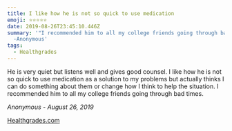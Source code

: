 ```yaml
---
title: I like how he is not so quick to use medication
emoji: ⭐⭐⭐⭐⭐
date: 2019-08-26T23:45:10.446Z
summary: '"I recommended him to all my college friends going through bad times."
  -Anonymous'
tags:
  - Healthgrades
---
```

He is very quiet but listens well and gives good counsel. I like how he is not so quick to use medication as a solution to my problems but actually thinks I can do something about them or change how I think to help the situation. I recommended him to all my college friends going through bad times.

*Anonymous - August 26, 2019*

[Healthgrades.com](https://www.healthgrades.com/physician/dr-anthony-duk-23s7g)